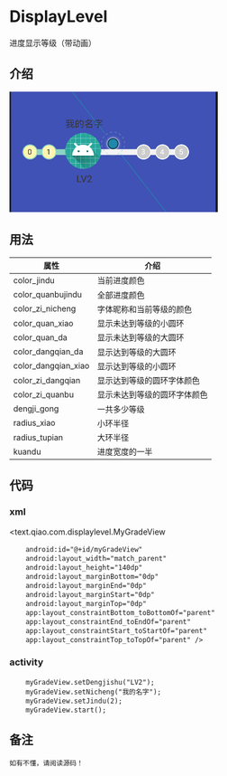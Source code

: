 # DisplayLevel
进度显示等级（带动画）


## 介绍
  ![效果展示](image/jieshao.png)
## 用法
   | 属性  | 介绍 |
| ---------- | -----------|
| color_jindu | 当前进度颜色   |
| color_quanbujindu   | 全部进度颜色   |
| color_zi_nicheng   | 字体昵称和当前等级的颜色   |
| color_quan_xiao   | 显示未达到等级的小圆环   |
| color_quan_da   | 显示未达到等级的大圆环   |
| color_dangqian_da   | 显示达到等级的大圆环   |
| color_dangqian_xiao   | 显示达到等级的小圆环   |
| color_zi_dangqian   | 显示达到等级的圆环字体颜色   |
| color_zi_quanbu   | 显示未达到等级的圆环字体颜色   |
| dengji_gong   | 一共多少等级   |
| radius_xiao   | 小环半径   |
| radius_tupian   | 大环半径   |
| kuandu   | 进度宽度的一半   |
## 代码

### xml

   <text.qiao.com.displaylevel.MyGradeView
   
        android:id="@+id/myGradeView"
        android:layout_width="match_parent"
        android:layout_height="140dp"
        android:layout_marginBottom="0dp"
        android:layout_marginEnd="0dp"
        android:layout_marginStart="0dp"
        android:layout_marginTop="0dp"
        app:layout_constraintBottom_toBottomOf="parent"
        app:layout_constraintEnd_toEndOf="parent"
        app:layout_constraintStart_toStartOf="parent"
        app:layout_constraintTop_toTopOf="parent" />
        
 ### activity
        myGradeView.setDengjishu("LV2");
        myGradeView.setNicheng("我的名字");
        myGradeView.setJindu(2);
        myGradeView.start();
 ## 备注
    如有不懂，请阅读源码！
        
        
